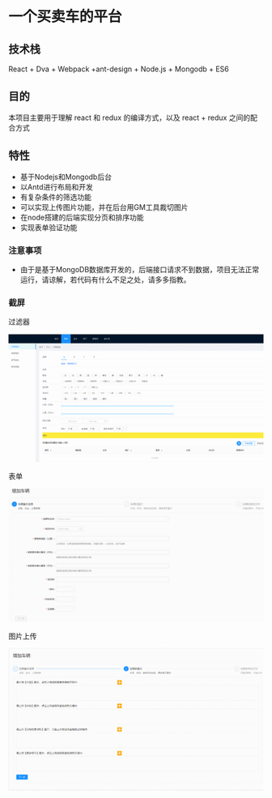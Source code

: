 # 一个买卖车的平台

## 技术栈

React + Dva + Webpack +ant-design + Node.js + Mongodb + ES6 

## 目的

本项目主要用于理解 react 和 redux 的编译方式，以及 react + redux 之间的配合方式

## 特性

- 基于Nodejs和Mongodb后台
- 以Antd进行布局和开发
- 有复杂条件的筛选功能
- 可以实现上传图片功能，并在后台用GM工具裁切图片
- 在node搭建的后端实现分页和排序功能
- 实现表单验证功能

### 注意事项

- 由于是基于MongoDB数据库开发的，后端接口请求不到数据，项目无法正常运行，请谅解，若代码有什么不足之处，请多多指教。

### 截屏

过滤器

![](uesdcar/assets/shaixuan.gif)

表单

![](uesdcar/assets/addcar.gif)

图片上传

![](uesdcar/assets/uploads.gif)
